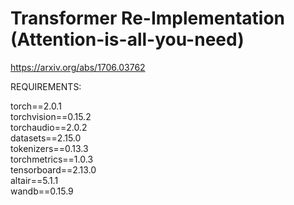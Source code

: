 # Transformer Re-Implementation (Attention-is-all-you-need)
https://arxiv.org/abs/1706.03762

REQUIREMENTS:

torch==2.0.1 <br>
torchvision==0.15.2 <br>
torchaudio==2.0.2 <br>
datasets==2.15.0 <br>
tokenizers==0.13.3 <br>
torchmetrics==1.0.3 <br>
tensorboard==2.13.0 <br>
altair==5.1.1 <br>
wandb==0.15.9
